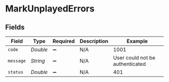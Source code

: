# MarkUnplayedErrors


## Fields

| Field                           | Type                            | Required                        | Description                     | Example                         |
| ------------------------------- | ------------------------------- | ------------------------------- | ------------------------------- | ------------------------------- |
| `code`                          | *Double*                        | :heavy_minus_sign:              | N/A                             | 1001                            |
| `message`                       | *String*                        | :heavy_minus_sign:              | N/A                             | User could not be authenticated |
| `status`                        | *Double*                        | :heavy_minus_sign:              | N/A                             | 401                             |